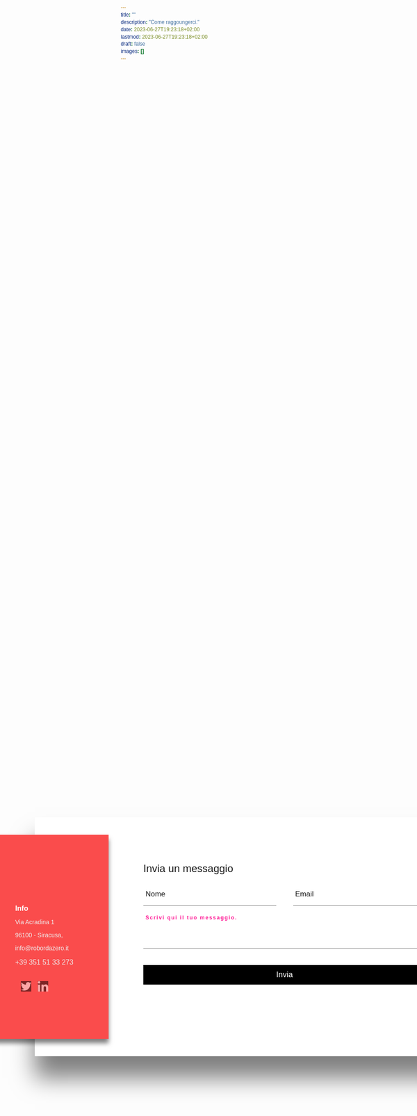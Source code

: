 ```yaml
---
title: ""
description: "Come raggoungerci."
date: 2023-06-27T19:23:18+02:00
lastmod: 2023-06-27T19:23:18+02:00
draft: false
images: []
---
```


<style>

* {
    margin: 0;
    padding: 0;
    box-sizing: border-box;
    font-family: 'Poppins', sans-serif;
}

section {
    display: flex;
    justify-content: center;
    align-items: center;
    min-height: 100vh;
}

.container {
    position: relative;
    min-width: 1100px;
    min-height: 550px;
    display: flex;
}

.container .contactInfo {
    position: absolute;
    top: 40px;
    background-color: #fa4c4c;
    width: 320px;
    padding: 80px;
    display: flex;
    flex-direction: column;
    box-shadow: 0 10px 10px rgba(0,0,0,0.5);
    align-items: center;
    justify-content: center;
    z-index: 1;
    height: calc(100% - 80px);
}

.container .contactInfo h2 {
    color: #fff;
    font-size: 24px;
    font-weight: 500;
}

.container .contactInfo ul.info {
    position: relative;
    margin: 20px 0;
}

.container .contactInfo ul.info li {
    position: relative;
    list-style-type: none;
    display: flex;
    margin: 20px 0;
    cursor: pointer;
    align-self: flex-start;
}

.container .contactInfo ul.info li span:nth-child(1) {
    width: 30px;
    min-width: 30px;
}

.container .contactInfo ul.info li span img {
    max-width: 100%;
    filter: invert(1);
    opacity: 0.5;
}

.container .contactInfo ul.info li span:nth-child(2) {
    color: #fff;
    margin-left: 10px;
    font-weight: 300;
    opacity: 0.5;
}

.container .contactInfo ul.info li:hover span img,
.container .contactInfo ul.info li:hover span:nth-child(2) {
    opacity: 1;
}

.container .contactInfo ul.socialIcon {
    position: relative;
    display: flex;
}

.container .contactInfo ul.socialIcon li {
    list-style-type: none;
    margin-right: 15px;
}

.container .contactInfo ul.socialIcon li a img {
    filter: invert(1);
    opacity: 0.5;
}

.container .contactInfo ul.socialIcon li a img:hover {
    opacity: 1;
}

.container .contactForm {
    position: absolute;
    background-color: #fff;
    padding: 70px 50px;
    padding-left: 250px;
    margin-left: 150px;
    height: 100%;
    box-shadow: 0 50px 50px rgba(0,0,0,0.5);
}

.container .contactForm h2 {
    font-size: 24px;
    font-weight: 500;
}

.container .contactForm .formBox {
    position: relative;
    display: flex;
    justify-content: space-between;
    flex-wrap: wrap;
    padding-top: 30px;
}

.container .contactForm .formBox .inputBox {
    position: relative;
    margin: 0 0 35px 0;
}

.container .contactForm .formBox .inputBox.w50 {
    width: 47%;
}

.container .contactForm .formBox .inputBox.w100 {
    width: 100%;
}

.container .contactForm .formBox .inputBox input,
.container .contactForm .formBox .inputBox textarea {
    width: 100%;
    resize: none;
    padding: 10px 5px;
    font-size: 18px;
    color: #333;
    border: none;
    outline: none;
    border-bottom: 1px solid #777;
}

.container .contactForm .formBox .inputBox span {
    position: absolute;
    left: 5px;
    padding: 5px 0;
    pointer-events: none;
    font-size: 17px;
    font-weight: 300;
}

.container .contactForm .formBox .inputBox input:focus ~ span,
.container .contactForm .formBox .inputBox input:valid ~ span,
.container .contactForm .formBox .inputBox textarea:focus ~ span,
.container .contactForm .formBox .inputBox textarea:valid ~ span {
    transform: translateY(-20px);
    font-size: 12px;
    font-weight: 600;
    letter-spacing: 2px;
    color: deeppink;
    font-family: arial;
}

.container .contactForm .formBox .inputBox input[type="submit"] {
    position: relative;
    cursor: pointer;
    background-color: #000;
    color: #fff;
    border: none;
    padding: 12px;
}

.container .contactForm .formBox .inputBox input[type="submit"]:hover {
    background-color: #fa4c4c;
    font-weight: 500;
}
</style>

<section>
<div class="container">
<div class="contactInfo">
<div>
<br>
<br>
<ul class="info">
<h3 style="color:#ffffff;">Info</h3>
<p style="color:#eeeeee;">Via Acradina 1</p>
<p style="color:#eeeeee">96100 - Siracusa,</p>
<p style="color:#eeeeee">info@robordazero.it</p>
<p style="font-size: 16px; color:#eeeeee">+39 351 51 33 273</p>
</ul>
</div>

<ul class="socialIcon">
<li><a href="https://twitter.com/robofromscratch"><img src="images/1.png" alt=""></a></li>
<li><a href="https://www.linkedin.com/in/sergiorame/"><img src="images/2.png" alt=""></a></li>
<li><a href="#"><img src="images/3.png" alt=""></a></li>
<li><a href="#"><img src="images/4.png" alt=""></a></li>
</ul>
</div>

<div class="contactForm">
<form action="https://formspree.io/f/xyybpbln" method="POST">
<h2>Invia un messaggio</h2>
<div class="formBox">
<div class="inputBox w50">
<input type="text" name="" id="" required>
<span>Nome</span>
</div>
<div class="inputBox w50">
<input type="email" name="email" id="" required>
<span>Email</span>
</div>
<div class="inputBox w100">
<textarea name="message"></textarea>
<span>Scrivi qui il tuo messaggio.</span>
</div>
<div class="inputBox w100">
<input type="submit" value="Invia">
</div>
</div>
</div>
</div>
</form>
</section>

<!--

<details open="">
<summary>Usa il modulo sottostante per inviarci le tue comunicazioni </summary>

<form action="https://formspree.io/f/xyybpbln" method="POST">
<input type="hidden" name="_language" value="it"/>
<label>
<h4>La tua email:</h4>
<input type="email" name="email">
</label>
<br>
<label>
<h4>Messaggio:</h4>
<textarea cols="28" rows="3"  name="message"></textarea>
</label>
<br>
<br>
<button class="btn btn-primary btn-lg px-4 mb-2" type="submit">Invia il messaggio</button>
</form>

</details>

-->
